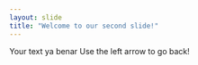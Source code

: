 ```yaml
---
layout: slide
title: "Welcome to our second slide!"
---
```

Your text ya benar
Use the left arrow to go back!
